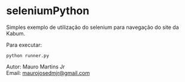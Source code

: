 # seleniumPython

Simples exemplo de utilização do selenium para navegação do site da Kabum.


Para executar:
```shell
python runner.py
```

Autor: Mauro Martins Jr  
Email: maurojosedmjr@gmail.com
